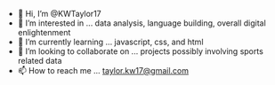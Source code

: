 - 👋 Hi, I’m @KWTaylor17
- 👀 I’m interested in ... data analysis, language building, overall digital enlightenment 
- 🌱 I’m currently learning ... javascript, css, and html
- 💞️ I’m looking to collaborate on ... projects possibly involving sports related data
- 📫 How to reach me ... taylor.kw17@gmail.com

<!---
KWTaylor17/KWTaylor17 is a ✨ special ✨ repository because its `README.md` (this file) appears on your GitHub profile.
You can click the Preview link to take a look at your changes.
--->
